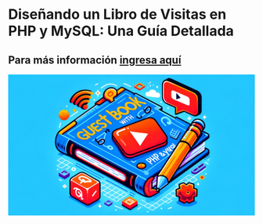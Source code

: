 # Diseñando un Libro de Visitas en PHP y MySQL: Una Guía Detallada
## Para más información <a href="https://www.configuroweb.com/libro-de-visitas-en-php-y-mysql/#Estructura_y_Funcionamiento_del_Proyecto">ingresa aquí</a>
<img src="Libro%20de%20Visitas%20en%20PHP%20y%20MySQL.jpg">
